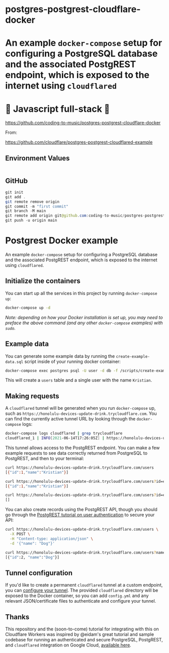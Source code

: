 # postgres-postgrest-cloudflare-docker

# An example `docker-compose` setup for configuring a PostgreSQL database and the associated PostgREST endpoint, which is exposed to the internet using `cloudflared`

# 🚀 Javascript full-stack 🚀

https://github.com/coding-to-music/postgres-postgrest-cloudflare-docker

From:

https://github.com/cloudflare/postgres-postgrest-cloudflared-example

## Environment Values

```java

```

## GitHub

```java
git init
git add .
git remote remove origin
git commit -m "first commit"
git branch -M main
git remote add origin git@github.com:coding-to-music/postgres-postgrest-cloudflare-docker.git
git push -u origin main
```

# Postgrest Docker example

An example `docker-compose` setup for configuring a PostgreSQL database and the associated PostgREST endpoint, which is exposed to the internet using `cloudflared`.

## Initialize the containers

You can start up all the services in this project by running `docker-compose up`:

```sh
docker-compose up -d
```

_Note: depending on how your Docker installation is set up, you may need to preface the above command (and any other `docker-compose` examples) with `sudo`._

## Example data

You can generate some example data by running the `create-example-data.sql` script inside of your running docker container:

```sh
docker-compose exec postgres psql -U user -d db -f /scripts/create-example-data.sql
```

This will create a `users` table and a single user with the name `Kristian`.

## Making requests

A `cloudflared` tunnel will be generated when you run `docker-compose` up, such as `https://honolulu-devices-update-drink.trycloudflare.com`. You can find the currently active tunnel URL by looking through the `docker-compose` logs:

```sh
docker-compose logs cloudflared | grep trycloudflare
cloudflared_1 | INFO[2021-06-14T17:26:05Z] | https://honolulu-devices-update-drink.trycloudflare.com
```

This tunnel allows access to the PostgREST endpoint. You can make a few example requests to see data correctly returned from PostgreSQL to PostgREST, and then to your terminal:

```sh
curl https://honolulu-devices-update-drink.trycloudflare.com/users
[{"id":1,"name":"Kristian"}]

curl https://honolulu-devices-update-drink.trycloudflare.com/users?id=eq.1
[{"id":1,"name":"Kristian"}]

curl https://honolulu-devices-update-drink.trycloudflare.com/users?id=eq.2
[]
```

You can also create records using the PostgREST API, though you should go through the [PostgREST tutorial on user authentication](https://postgrest.org/en/stable/tut1.html) to secure your API:

```sh
curl https://honolulu-devices-update-drink.trycloudflare.com/users \
  -X POST \
  -H "Content-type: application/json" \
  -d '{"name": "Dog"}'

curl https://honolulu-devices-update-drink.trycloudflare.com/users?name=eq.Dog
[{"id":2, "name":"Dog"}]
```

## Tunnel configuration

If you'd like to create a permanent `cloudflared` tunnel at a custom endpoint, you can [configure your tunnel](https://developers.cloudflare.com/cloudflare-one/connections/connect-apps/configuration/config). The provided `cloudflared` directory will be exposed to the Docker container, so you can add `config.yml` and any relevant JSON/certificate files to authenticate and configure your tunnel.

## Thanks

This repository and the (soon-to-come) tutorial for integrating with this on Cloudflare Workers was inspired by @eidam's great tutorial and sample codebase for running an authenticated and secure PostgreSQL, PostgREST, and `cloudflared` integration on Google Cloud, [available here](https://github.com/cloudflare/argo-tunnel-examples/tree/master/terraform-zerotrust-postgrest-worker).
